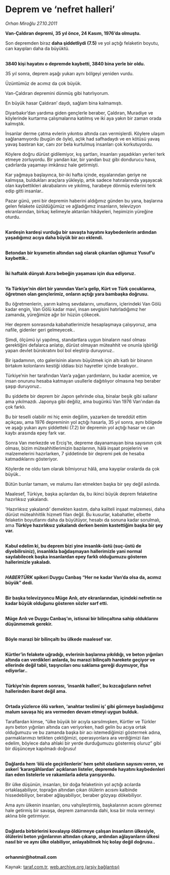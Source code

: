 # Deprem ve ‘nefret halleri’

*Orhan Miroğlu 27.10.2011*

<div class="yazi"><p><b>Van-Çaldıran depremi, 35 yıl önce, 24 Kasım, 1976’da olmuştu. </b></p>
<p>Son depremden biraz <b>daha şiddetliydi (7.5)</b> ve yol açtığı felaketin boyutu, can kayıpları daha da büyüktü.</p>
<p><b><br/>3840 kişi hayatını o depremde kaybetti, 3840 bina yerle bir oldu. </b></p>
<p>35 yıl sonra, deprem aşağı yukarı aynı bölgeyi yeniden vurdu. </p>
<p>Üzüntümüz de acımız da çok büyük. </p>
<p>Van-Çaldıran depremini dünmüş gibi hatırlıyorum. </p>
<p>En büyük hasar Çaldıran’ daydı, sağlam bina kalmamıştı. </p>
<p>Diyarbakır’dan yardıma giden gençlerle beraber, Çaldıran, Muradiye ve köylerinde kurtarma çalışmalarına katılmış ve iki aya yakın bir zaman orada kalmıştık.</p>
<p>İnsanlar derme çatma evlerin yıkıntısı altında can vermişlerdi. Köylere ulaşım sağlanamıyordu (bugün de öyle), açlık had safhadaydı ve en kötüsü yavaş yavaş bastıran kar, canı zor bela kurtulmuş insanları çok korkutuyordu. </p>
<p>Köylere doğru dürüst gidilemiyor, kış şartları, insanları yaşadıkları yerleri terk etmeye zorluyordu. Bir yandan kar, bir yandan buz gibi dondurucu hava, çadırlarda yaşamayı imkânsız hale getirmişti. </p>
<p>Kar yağmaya başlayınca, bir-iki hafta içinde, eşyalarından geriye ne kalmışsa, buldukları araçlara yükleyip, artık sadece hatıralarında yaşayacak olan kaybettikleri akrabalarını ve yıkılmış, harabeye dönmüş evlerini terk edip gitti insanlar..</p>
<p>Pazar günü, yeni bir depremin haberini aldığımız günden bu yana, başlarına gelen felakete üzüldüğümüz ve ağladığımız insanların, televizyon ekranlarından, birkaç kelimeyle aktarılan hikâyeleri, hepimizin yüreğine oturdu.</p>
<p><b><br/>Kardeşin kardeşi vurduğu bir savaşta hayatını kaybedenlerin ardından yaşadığımız acıya daha büyük bir acı eklendi.</b></p>
<p><b><br/>Betondan bir kıyametin altından sağ olarak çıkarılan oğlumuz Yusuf’u kaybettik..</b></p>
<p><b><br/>İki haftalık dünyalı Azra bebeğin yaşaması için dua ediyoruz.</b></p>
<p><b><br/>Ya Türkiye’nin dört bir yanından Van’a gelip, Kürt ve Türk çocuklarına, öğretmen olan gençlerimiz, onların açtığı yara bambaşka doğrusu.</b></p>
<p>Bu öğretmenlerin, yarım kalmış sevdalarını, umutlarını, içlerindeki Van Gölü kadar engin, Van Gölü kadar mavi, insan sevgisini hatırladığımız her zamanda, yüreğimize ağır bir hüzün çökecek. </p>
<p>Her deprem sonrasında kabahatlerimizle hesaplaşmaya çalışıyoruz, ama nafile, gidenler geri gelmeyecek..</p>
<p>Şimdi, ölçümü iyi yapılmış, standartlara uygun binaların nasıl olması gerektiğini defalarca anlatıp, dürüst olmayan müteahhit ve onunla işbirliği yapan devlet bürokratını bol bol eleştirip duruyoruz..</p>
<p>Bir işadamının, oto galerisinin alanını büyütmek için altı katlı bir binanın birtakım kolonlarını kestiği iddiası bizi hayretler içinde bırakıyor.. </p>
<p>Türkiye’nin her tarafından Van’a yağan yardımların, bu kadar acemice, ve insan onurunu hesaba katmayan usullerle dağıtılıyor olmasına hep beraber şaşıp duruyoruz..</p>
<p>Bu şiddette bir deprem bir Japon şehrinde olsa, binalar beşik gibi sallanır ama yıkılmazdı. Japonya gibi değiliz, ama bugünkü Van 1976 Van’ından da çok farklı. </p>
<p>Bu bir teselli olabilir mi hiç emin değilim, yazarken de tereddüt ettim açıkçası, ama 1976 depreminin yol açtığı hasarla, 35 yıl sonra, aynı bölgede ve aşağı yukarı aynı şiddetteki (7.2) bir depremin yol açtığı hasar ve can kaybı arasında epey fark var. </p>
<p>Sonra Van merkezde ve Erciş’te, depreme dayanamayan bina sayısının çok olması, bizim müteahhitlerimizin bazılarının, hâlâ inşaat projelerini ve malzemelerini hazırlarken, 7 şiddetinde bir depremi pek de hesaba katmadıklarını gösteriyor.</p>
<p>Köylerde ne oldu tam olarak bilmiyoruz hâlâ, ama kayıplar oralarda da çok büyük..</p>
<p>Bütün bunlar tamam, ve malumu ilan etmekten başka bir şey değil aslında.</p>
<p>Maalesef, Türkiye, başka açılardan da, bu ikinci büyük deprem felaketine hazırlıksız yakalandı.</p>
<p>‘Hazırlıksız yakalandı’ demekten kastım, daha kaliteli inşaat malzemesi, daha dürüst müteahhitlik hizmeti filan değil. Bu kusurlar, kabahatler, elbette felaketin boyutlarını daha da büyütüyor, hesabı da sonuna kadar sorulmalı, ama <b>Türkiye hazırlıksız yakalandı derken benim kastettiğim başka bir şey var.</b></p>
<p><b><br/>Kabul edelim ki, bu deprem bizi yine insanlık-üstü (suç-üstü de diyebilirsiniz), insanlıkla bağdaşmayan hallerimizle yani normal sayılabilecek başka insanlardan epey farklı olduğumuzu gösteren hallerimizle yakaladı.</b></p>
<p><b><i><br/>HABERTÜRK</i></b><b> spikeri Duygu Canbaş “Her ne kadar Van’da olsa da, acımız büyük” dedi.</b></p>
<p><b><br/>Bir başka televizyoncu Müge Anlı, <i>atv</i> ekranlarından, içindeki nefretin ne kadar büyük olduğunu gösteren sözler sarf etti.</b></p>
<p><b><br/>Müge Anlı ve Duygu Canbaş’ın, istisnai bir bilinçaltına sahip olduklarını düşünmemek gerekir.</b></p>
<p><b><br/>Böyle marazi bir bilinçaltı bu ülkede maalesef var. </b></p>
<p><b><br/>Kürtler’in felakete uğradığı, evlerinin başlarına yıkıldığı, ve beton yığınları altında can verdikleri anlarda, bu marazi bilinçaltı harekete geçiyor ve ellerinde değil tabii, taşıyıcıları onu saklama gereği duymuyor, ifşa ediyorlar..</b></p>
<p><b><br/>Türkiye’nin deprem sonrası, ‘insanlık halleri’, bu kızcağızların nefret hallerinden ibaret değil ama.</b></p>
<p><b><br/>Ortada yüzlerce ölü varken, ‘anahtar teslimi iş’ gibi görmeye başladığımız malum savaşa hiç ara vermeden devam etmeyi uygun bulduk.</b></p>
<p>Taraflardan kimse, “ülke büyük bir acıyla sarsılmışken, Kürtler ve Türkler aynı beton yığınları altında can veriyorken, hadi gelin bu acıya ortak olduğumuzu ve bu zamanda başka bir acı istemediğimizi göstermek adına, parmaklarımızı tetikten çektiğimizi, operasyonlara ara verdiğimizi ilan edelim, böylece daha ahlaki bir yerde durduğumuzu göstermiş oluruz” gibi bir düşünceye kapılmadı doğrusu!</p>
<p><b><br/>Dağlarda hem ‘ölü ele geçirilenlerin’ hem şehit olanların sayısını veren, ve askerî ‘karargâhlardan’ açıklanan listeler, depremde hayatını kaybedenleri ilan eden listelerle ve rakamlarla adeta yarışıyordu.</b></p>
<p>Bir ülke düşünün, insanları, bir doğa felaketinin yol açtığı acılarda ortaklaşabiliyor, toprağın altından çıkan ölülerin acısını kalbinde hissedebiliyor, beraber ağlayabiliyor, beraber gözyaşı dökebiliyor.</p>
<p>Ama aynı ülkenin insanları, onu vahşileştirmiş, başkalarının acısını göremez hale getirmiş bir savaşa, deprem zamanında dahi, kısa bir mola vermeyi aklına bile getirmiyor.</p>
<p><b><br/>Dağlarda birbirlerini kovalayıp öldürmeye çalışan insanların ülkesiyle, ölülerini beton yığınlarının altından çıkarıp, ardından ağlayanların ülkesi nasıl bir ve aynı ülke olabiliyor, anlayabilmek hiç kolay değil doğrusu.. </b></p>
<p><b><br/>orhanmir@hotmail.com</b></p>
</div>

Kaynak: [taraf.com.tr](http://www.taraf.com.tr/orhan-miroglu/makale-deprem-ve-nefret-halleri.htm), [web.archive.org (arşiv bağlantısı)](http://web.archive.org/web/20130721211415/http://www.taraf.com.tr/orhan-miroglu/makale-deprem-ve-nefret-halleri.htm)
